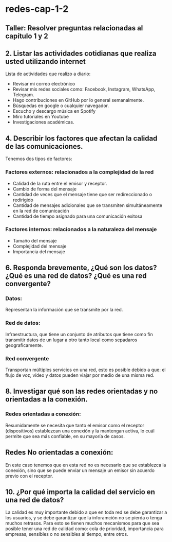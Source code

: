 # redes-cap-1-2
## Taller: Resolver preguntas relacionadas al capítulo 1 y 2
## 2. Listar las actividades cotidianas que realiza usted utilizando internet
Lista de actividades que realizo a diario:
- Revisar mi correo electrónico
- Revisar mis redes sociales como: Facebook, Instagram, WhatsApp, Telegram. 
- Hago contribuciones en GitHub por lo general semanalmente. 
- Búsquedas en google o cualquier navegador. 
- Escucho y descargo música en Spotify
- Miro tutoriales en Youtube
- Investigaciones académicas. 
## 4. Describir los factores que afectan la calidad de las comunicaciones.
Tenemos dos tipos de factores: 
### Factores externos: relacionados a la complejidad de la red
- Calidad de la ruta entre el emisor y receptor. 
- Cambio de forma del mensaje
- Cantidad de veces que el mensaje tiene que ser redireccionado o redirigido
- Cantidad de mensajes adicionales que se transmiten simultáneamente en la red de comunicación
- Cantidad de tiempo asignado para una comunicación exitosa


### Factores internos: relacionados a la naturaleza del mensaje
- Tamaño del mensaje 
- Complejidad del mensaje 
- Importancia del mensaje

## 6. Responda brevemente, ¿Qué son los datos? ¿Qué es una red de datos? ¿Qué es una red convergente?
### Datos: 
Representan la información que se transmite por la red.  
### Red de datos: 
Infraestructura, que tiene un conjunto de atributos que tiene como fin transmitir datos de un lugar a otro tanto local como sepadaros geograficamente. 
### Red convergente
Transportan múltiples servicios en una red, esto es posible debido a que: el flujo de voz, vídeo y datos pueden viajar por medio de una misma red. 

## 8. Investigar qué son las redes orientadas y no orientadas a la conexión. 
### Redes orientadas a conexión: 
Resumidamente se necesita que tanto el emisor como el receptor (dispositivos) establezcan una conexión y la mantengan activa, lo cuál permite que sea más confiable, en su mayoría de casos. 
## Redes No orientadas a conexión: 
En este caso tenemos que en esta red no es necesario que se establezca la conexión, sino que se puede enviar un mensaje un emisor sin acuerdo previo con el receptor.

## 10. ¿Por qué importa la calidad del servicio en una red de datos?
La calidad es muy importante debido a que en toda red se debe garantizar a los usuarios, y se debe garantizar que la inforamción no se pierda o tenga muchos retrasos. 
Para esto se tienen muchos mecanismos para que sea posible tener una red de calidad como: cola de prioridad, importancia para empresas, sensibles o no sensibles al tiempo, entre otros. 

